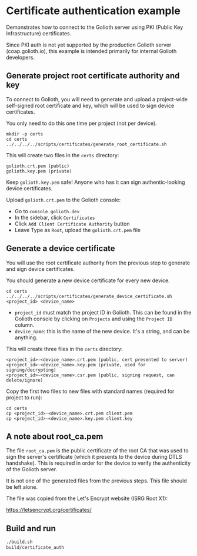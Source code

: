 # Certificate authentication example

Demonstrates how to connect to the Golioth server using PKI (Public Key Infrastructure)
certificates.

Since PKI auth is not yet supported by the production Golioth server (coap.golioth.io),
this example is intended primarily for internal Golioth developers.

## Generate project root certificate authority and key

To connect to Golioth, you will need to generate and upload a
project-wide self-signed root certificate and key, which will be used to
sign device certificates.

You only need to do this one time per project (not per device).

```
mkdir -p certs
cd certs
../../../../scripts/certificates/generate_root_certificate.sh
```

This will create two files in the `certs` directory:

```
golioth.crt.pem (public)
golioth.key.pem (private)
```

Keep `golioth.key.pem` safe!
Anyone who has it can sign authentic-looking device certificates.

Upload `golioth.crt.pem` to the Golioth console:

* Go to `console.golioth.dev`
* In the sidebar, click `Certificates`
* Click `Add Client Certificate Authority` button
* Leave Type as `Root`, upload the `golioth.crt.pem` file

## Generate a device certificate

You will use the root certificate authority from the previous step to
generate and sign device certificates.

You should generate a new device certificate for every new device.

```
cd certs
../../../../scripts/certificates/generate_device_certificate.sh <project_id> <device_name>
```

* `project_id` must match the project ID in Golioth.
  This can be found in the Golioth console by clicking on `Projects` and
  using the `Project ID` column.
* `device_name`: this is the name of the new device. It's a string, and can be anything.

This will create three files in the `certs` directory:

```
<project_id>-<device_name>.crt.pem (public, cert presented to server)
<project_id>-<device_name>.key.pem (private, used for signing/decrypting)
<project_id>-<device_name>.csr.pem (public, signing request, can delete/ignore)
```

Copy the first two files to new files with standard names (required for project to run):

```
cd certs
cp <project_id>-<device_name>.crt.pem client.pem
cp <project_id>-<device_name>.key.pem client.key
```

## A note about root_ca.pem

The file `root_ca.pem` is the public certificate of the root CA that was used
to sign the server's certificate (which it presents to the device during DTLS
handshake). This is required in order for the device to verify the authenticity
of the Golioth server.

It is not one of the generated files from the previous steps. This file should be left alone.

The file was copied from the Let's Encrypt website (ISRG Root X1):

https://letsencrypt.org/certificates/

## Build and run

```sh
./build.sh
build/certificate_auth
```

